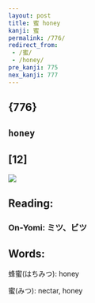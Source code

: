 ```yaml
---
layout: post
title: 蜜 honey
kanji: 蜜
permalink: /776/
redirect_from:
 - /蜜/
 - /honey/
pre_kanji: 775
nex_kanji: 777
---
```


## {776}

## `honey`

## [12]

<div class="stroke"><img src="E89C9C.png" /></div>

## Reading:

### On-Yomi: ミツ、ビツ

## Words:

蜂蜜(はちみつ): honey

蜜(みつ): nectar, honey
